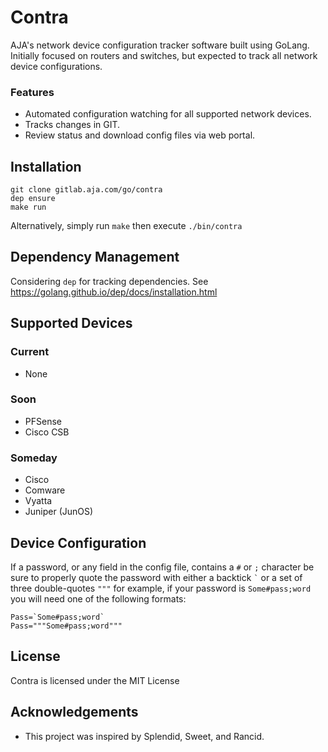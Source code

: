 # Contra

AJA's network device configuration tracker software built using GoLang.
Initially focused on routers and switches, but expected to track all
network device configurations.

### Features

- Automated configuration watching for all supported network devices.
- Tracks changes in GIT.
- Review status and download config files via web portal.

## Installation

```
git clone gitlab.aja.com/go/contra
dep ensure
make run
```

Alternatively, simply run `make` then execute `./bin/contra`

## Dependency Management

Considering `dep` for tracking dependencies.
See https://golang.github.io/dep/docs/installation.html

## Supported Devices

### Current

- None

### Soon

- PFSense
- Cisco CSB

### Someday

- Cisco
- Comware
- Vyatta
- Juniper (JunOS)

## Device Configuration

If a password, or any field in the config file, contains a `#` or `;` character be sure to properly
quote the password with either a backtick ``` ` ``` or a set of three double-quotes ``` """ ``` for
example, if your password is `Some#pass;word` you will need one of the following formats:

    Pass=`Some#pass;word`
    Pass="""Some#pass;word"""

## License

Contra is licensed under the MIT License

## Acknowledgements

- This project was inspired by Splendid, Sweet, and Rancid.


